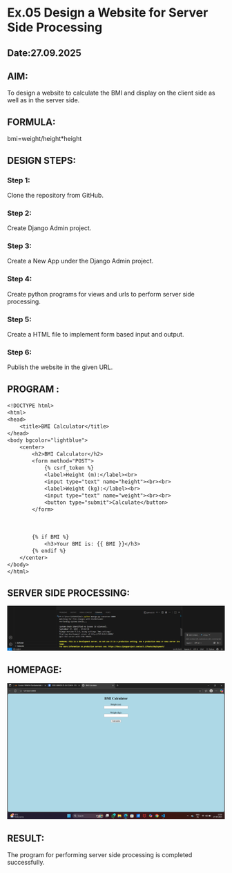 # Ex.05 Design a Website for Server Side Processing
## Date:27.09.2025

## AIM:
 To design a website to calculate the BMI and display on the client side as well as in the server side. 


## FORMULA:
bmi=weight/height*height

## DESIGN STEPS:

### Step 1:
Clone the repository from GitHub.

### Step 2:
Create Django Admin project.

### Step 3:
Create a New App under the Django Admin project.

### Step 4:
Create python programs for views and urls to perform server side processing.

### Step 5:
Create a HTML file to implement form based input and output.

### Step 6:
Publish the website in the given URL.

## PROGRAM :
```
<!DOCTYPE html>
<html>
<head>
    <title>BMI Calculator</title>
</head>
<body bgcolor="lightblue">
    <center>
        <h2>BMI Calculator</h2>
        <form method="POST">
            {% csrf_token %}
            <label>Height (m):</label><br>
            <input type="text" name="height"><br><br>
            <label>Weight (kg):</label><br>
            <input type="text" name="weight"><br><br>
            <button type="submit">Calculate</button>
        </form>

        

        {% if BMI %}
            <h3>Your BMI is: {{ BMI }}</h3>
        {% endif %}
    </center>
</body>
</html>
```

## SERVER SIDE PROCESSING:

![alt text](<Screenshot 2025-09-27 155439.png>)
## HOMEPAGE:
![alt text](<Screenshot 2025-09-27 155049.png>)

## RESULT:
The program for performing server side processing is completed successfully.
